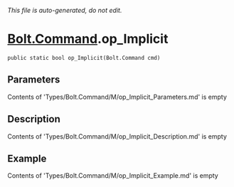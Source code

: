 *This file is auto-generated, do not edit.*

# [Bolt.Command](Types/Bolt.Command.md).op_Implicit
`public static bool op_Implicit(Bolt.Command cmd)`
## Parameters
Contents of 'Types/Bolt.Command/M/op_Implicit_Parameters.md' is empty
## Description
Contents of 'Types/Bolt.Command/M/op_Implicit_Description.md' is empty
## Example
Contents of 'Types/Bolt.Command/M/op_Implicit_Example.md' is empty
